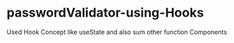 # passwordValidator-using-Hooks
Used Hook Concept like useState and also sum other function Components

